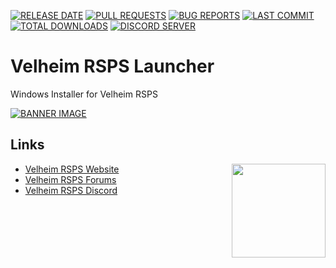 [![RELEASE DATE](https://img.shields.io/github/release-date/VelheimRSPS/Velheim-RSPS-Launcher)](https://github.com/VelheimRSPS/Velheim-RSPS-Launcher/releases)
[![PULL REQUESTS](https://img.shields.io/github/issues-pr-raw/VelheimRSPS/Velheim-RSPS-Launcher)](https://github.com/VelheimRSPS/Velheim-RSPS-Launcher/blob/main/.github/ISSUES/feature_request.md)
[![BUG REPORTS](https://img.shields.io/github/issues-raw/VelheimRSPS/Velheim-RSPS-Launcher)](https://github.com/VelheimRSPS/Velheim-RSPS-Launcher/blob/main/.github/ISSUES/bug_report.md)
[![LAST COMMIT](https://img.shields.io/github/last-commit/VelheimRSPSVelheimRSPS/Velheim-RSPS-Launcher/main)](https://github.com/VelheimRSPS/Velheim-RSPS-Launcher)
[![TOTAL DOWNLOADS](https://img.shields.io/github/downloads/VelheimRSPS/Velheim-RSPS-Launcher/total)](https://github.com/VelheimRSPS/Velheim-RSPS-Launcher/releases/)
[![DISCORD SERVER](https://discordapp.com/api/guilds/402767531816910858/widget.png?style=shield)](https://discord.gg/bAtRnqb)

# Velheim RSPS Launcher
Windows Installer for Velheim RSPS

[![BANNER IMAGE](https://velheim.com/bin/img/new-logo.png)](https://www.velheim.com)

## Links
<a href="https://www.velheim.com/"> <img align="right" width="150" height="150" src="https://velheim.com/bin/img/new-logo.png"></a>

 - [Velheim RSPS Website](https://www.velheim.com)
 - [Velheim RSPS Forums](https://www.velheim.com/community)
 - [Velheim RSPS Discord](https://discord.gg/bAtRnqb)
